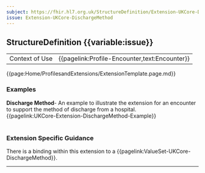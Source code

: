 ```yaml
---
subject: https://fhir.hl7.org.uk/StructureDefinition/Extension-UKCore-DischargeMethod
issue: Extension-UKCore-DischargeMethod
---
```

## StructureDefinition {{variable:issue}}

<table id="addToTranspose">
<tr><td>Context of Use</td>
<td>{{pagelink:Profile-Encounter,text:Encounter}}</td>
</tr>
</table>

{{page:Home/ProfilesandExtensions/ExtensionTemplate.page.md}}

<div id="Examples" class="tabcontent">
  <h3>Examples</h3>
  <b>Discharge Method</b>- An example to illustrate the extension for an encounter to support the method of discharge from a hospital.<br>
  {{pagelink:UKCore-Extension-DischargeMethod-Example}}
  <br><br>
</div>

<h3 id="guidance-dischargeme">Extension Specific Guidance</h3>

There is a binding within this extension to a {{pagelink:ValueSet-UKCore-DischargeMethod}}.

---